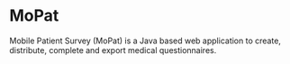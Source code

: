 # MoPat
Mobile Patient Survey (MoPat) is a Java based web application to create, distribute, complete and export medical questionnaires.
